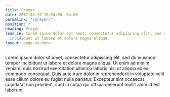 ```yaml
---
title: Prayer
date: 2017-03-19 19:54:00 -04:00
permalink: "/prayer/"
position: 7
heading: Prayer
lead_in: Lorem ipsum dolor sit amet, consectetur adipiscing elit, sed do eiusmod tempor
  incididunt ut labore et dolore magna aliqua.
layout: page-no-hero
---
```


Lorem ipsum dolor sit amet, consectetur adipiscing elit, sed do eiusmod tempor incididunt ut labore et dolore magna aliqua. Ut enim ad minim veniam, quis nostrud exercitation ullamco laboris nisi ut aliquip ex ea commodo consequat. Duis aute irure dolor in reprehenderit in voluptate velit esse cillum dolore eu fugiat nulla pariatur. Excepteur sint occaecat cupidatat non proident, sunt in culpa qui officia deserunt mollit anim id est laborum.

